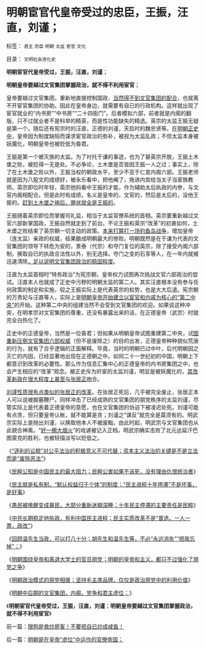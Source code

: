 # 明朝宦官代皇帝受过的忠臣，王振，汪直，刘谨；

标签： `君主` `忠臣` `明朝` `太监` `宦官` `文化` 

目录： `文明社会进化史`

**明朝宦官代皇帝受过，王振，汪直，刘谨**；

**明朝皇帝要越过文官集团掌握政治，就不得不利用宦官**；



皇帝要越过文官集团，重新地直接控制国政，[当然得不到文官集团的配合](../../../2013/1/19/中国传统文化可以说是世界上最民主.md)，也就离不开宦官集团的协助。因此在皇帝身边，就需要有自已的行政机构。这样就出现了宦官就业的“内书房”“中书房”“二十四衙门”。后者模拟六部，前者就是内阁的翻版，只不过就业者不是科举的精英，而是性功能缺失的精选。英宗的太监王振无疑是第一个。随后还有宪宗时的汪直，正德的刘谨，天启时的魏忠贤等。[在明朝正史中](../../../2010/5/7/评论历史者不宜研史；分析历史就是分析现实.md)，皇帝因为制度缺陷而谋求宦官政治的弥补，被视为太监乱政；不但太监本身被妖魔化，明朝皇帝也被贬低为昏君。

王振是第一个被灭族的太监。为了衬托于谦的事迹，也为了替英宗开脱，王振土木堡之败，被贬得一无是处。不必争论，土木堡是否皆因王振一人之过；事实上，除了在土木堡之败以外，王振当权的朝政水平，至少不亚于仁宣内阁六部。王振老师就是因为八股文的成绩好，被永乐看中，把他阉了，拖进内宫给当太子当家族教师。英宗即位时年轻，英宗他妈看中王振的才能，作为辅助太后执政的内参，与文官内阁相配合。但是此时有成绩，名义是皇帝的，文官的，然后是太后的，没他王振的。[赶到土木堡之祸后，罪状就全是王振的](../../../2012/4/8/“道德治国”预定的和最终的替罪羊.md)。

王振随着英宗即位而掌握司礼监，相当于太监官僚系统的首相。英宗要重新越过文官六部新掌国政，王振自然就走到了前台。不论王振和英宗“改革”的初衷如何，土木堡之败结束了英宗朝一切主动的政策。[本来打算打一场钓鱼岛战争](../../../2012/9/24/“不容谈判，不容妥协”的政治解码.md)，增加皇帝（连太监）亲政的权威，结果酿成明朝最大的惨败。明朝既然是在于谦为代表的文官集团的领导下转危为安的，景泰（代宗）和夺门复位的英宗，除了接受内阁六部制，换取自已的执政合法性以外，别无选择。夺门之变的石享等人，在一年内就被迅速清除[，足以说明文官集团政治的稳固程度](../../../2009/3/19/皇权政治的文官集团之等级制度和腐败的关系.md)。

汪直为太监首相时“特务政治”为宪宗朝，皇帝权力试图再次挑战文官六部政治的尝试。汪直本人也就成了正史中污秽的明朝太监的第二人。其实汪直根本没有参与任何政策的制定和实施，较之王振实际上是代表英宗的权势，也是大大后退。宪宗朝的万贵妃与汪直等人，实际上是[明朝皇帝开始建立以宦官和内戚为核心的“第二中央”](../../../2013/2/10/明朝政府的国企和反腐败，黄仁宇的错误.md)的开始。这种第二中央的组建当然不会受到文官集团的欢迎。如果说这种冲突，在明孝宗对文官集团的尊重，还没有暴露出来的话，在正德皇帝（武宗）时就完全白热化了。

正史中的正德皇帝，当然是一位昏君；但如果从明朝皇帝试图重建第二中央，试[图重新压倒文官集团六部权威](http://darthvad.blog.163.com/blog/static/5339947020094211013072/)（但不是废除之）的目的出发，正德皇帝种种貌似荒唐的行为，就有了合乎逻辑的正面解释。毕竟，当时的明朝已过中叶，后代明朝因之灭亡的内因，已经显著地出现在正德朝之中。如同二十一世纪初的中国，明朝上下都意识到改革的必要性。那么作为信息汇集中心的正德皇帝的内书房集团之中，也会产生相应的“改革”观念。被正史斥为奸宦的太监刘谨，明显是被妖魔化的，[其改革新政在很大程度上甚至与张居正吻](../../../2013/2/12/明朝“灾难深重”，康熙的中庸之道，雍正的抄家追还.md)合。

[刘谨性质很有点类似的张居正的改革](../../../2008/11/3/亡于内需不振！今天仍是明朝吗？.md)。在张居正死后，几乎被完全废止，张居正本人可以说被掘墓鞭尸。同样冲击了已经成熟的文官集团的朋党秩序的太监刘谨，尽管实际上是代表着正德皇帝的意愿，也在文官集团的协迫下被凌迟处死。刘谨可能有点贪，但只要皇帝认帐，就不能算是贪；刘谨之“谋反”就完全是莫须有的。明武宗实际上是抛出刘谨，以换取他本人不被废黜。由此时起，明武宗与文官集团也从此貌合神离。“[好一棚大烟火](../../../2013/2/4/反腐败或是冬天里“好一棚大烟火”.md)”的戏谑被记入正档，明武宗确实击败了北元达延汗巴图蒙克的胜利，也被轻描淡写以贬低之。



《[“逐利的讼棍”对公平法治的积极意义不可代替；资本主义法治的关键是不是立法而是“废除恶法”](../../../2013/2/23/法治的关键是不是立法，而是“废除恶法”.md)》

《[民粹公知是中国民主的最大阻力；民粹公害如果不该死，没有理由仇恨统治者](../../../2013/2/23/民粹公知是中国民主进程的最大阻力.md)》

《[民主就是私有制，“默认权益归于个体”的制度；“民主进程十年停滞”不是坏事，是好事](../../../2013/2/23/“民主进程十年停滞”不是坏事，是好事！.md)》

《[愚民被唤醒变成暴民，大部分重新迷糊深睡；十年民主停滞的主要责任是民粹](../../../2013/2/24/愚民被唤醒后，变成暴民发泄，大部分再度昏睡.md)》

《[中共长期稳定地执政，有利中国民主进程；民主实质改革不是“普选，一人一票，政改”](../../../2013/2/24/中共长期稳定地执政，有利中国民主进程；.md)》

《[回顾温先生当政，可以打八十分；胡先生和温先生等，不必“永远消失”“把我忘掉”；](../../../2013/2/24/温先生当政，可以打八十分.md)》

《[明朝围绕皇帝和离退大学士的官员朋党；明朝的皇帝和主义，都只不过强化了朋党之争](../../../2013/2/24/明朝的皇帝和主义，围绕大学士的朋党之争.md)》

《[明朝政治模式的朋党相援；坚持毛主席品牌，仅仅是政治朋党中的利用价值](../../../2013/2/25/明朝政治模式的朋党相援的民粹借用.md)》

《[明朝中后期的文官集团，内阁，党争和君主虚位；](../../../2013/2/25/明朝的文官集团，内阁，党争和君主虚位.md)》

《**明朝宦官代皇帝受过，王振，汪直，刘谨**；**明朝皇帝要越过文官集团掌握政治，就不得不利用宦官**》



前一篇：[限购是救炒房客！不要把自已炒成咸鱼！](../../../2013/2/25/限购是救炒房客！不要把自已炒成咸鱼！.md)

后一篇：[明朝是在皇帝“虚位”中运作的官僚帝国；](../../../2013/2/26/明朝是在皇帝“虚位”中运作的官僚帝国；.md)